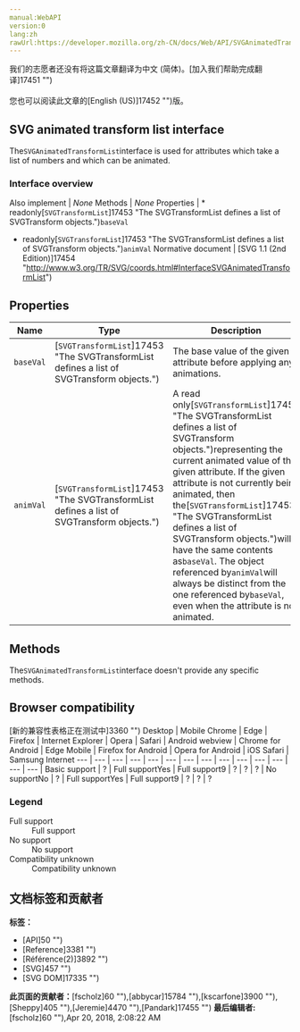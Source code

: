 ```yaml
---
manual:WebAPI
version:0
lang:zh
rawUrl:https://developer.mozilla.org/zh-CN/docs/Web/API/SVGAnimatedTransformList
---
```




<bdi>我们的志愿者还没有将这篇文章翻译为<bdi>中文 (简体)</bdi>。[加入我们帮助完成翻译]17451 "")<br></br>您也可以阅读此文章的[English (US)]17452 "")版。</bdi>





## SVG animated transform list interface<a name="SVG_animated_transform_list_interface"></a>


The`SVGAnimatedTransformList`interface is used for attributes which take a list of numbers and which can be animated.


### Interface overview<a name="Interface_overview"></a>
Also implement | <em>None</em> 
Methods | <em>None</em> 
Properties | * readonly[`SVGTransformList`]17453 "The SVGTransformList defines a list of SVGTransform objects.")`baseVal`
* readonly[`SVGTransformList`]17453 "The SVGTransformList defines a list of SVGTransform objects.")`animVal` 
Normative document | [SVG 1.1 (2nd Edition)]17454 "http://www.w3.org/TR/SVG/coords.html#InterfaceSVGAnimatedTransformList") 


## Properties<a name="Properties"></a>
Name | Type | Description 
 ---  |  ---  |  ---  | 
`baseVal` | [`SVGTransformList`]17453 "The SVGTransformList defines a list of SVGTransform objects.") | The base value of the given attribute before applying any animations. 
`animVal` | [`SVGTransformList`]17453 "The SVGTransformList defines a list of SVGTransform objects.") | A read only[`SVGTransformList`]17453 "The SVGTransformList defines a list of SVGTransform objects.")representing the current animated value of the given attribute. If the given attribute is not currently being animated, then the[`SVGTransformList`]17453 "The SVGTransformList defines a list of SVGTransform objects.")will have the same contents as`baseVal`. The object referenced by`animVal`will always be distinct from the one referenced by`baseVal`, even when the attribute is not animated. 


## Methods<a name="Methods"></a>


The`SVGAnimatedTransformList`interface doesn&#39;t provide any specific methods.


## Browser compatibility<a name="Browser_compatibility"></a>
[新的兼容性表格正在测试中<i></i>]3360 "")
<abbr>Desktop<i></i></abbr> | <abbr>Mobile<i></i></abbr> 
<abbr>Chrome<i></i></abbr> | <abbr>Edge<i></i></abbr> | <abbr>Firefox<i></i></abbr> | <abbr>Internet Explorer<i></i></abbr> | <abbr>Opera<i></i></abbr> | <abbr>Safari<i></i></abbr> | <abbr>Android webview<i></i></abbr> | <abbr>Chrome for Android<i></i></abbr> | <abbr>Edge Mobile<i></i></abbr> | <abbr>Firefox for Android<i></i></abbr> | <abbr>Opera for Android<i></i></abbr> | <abbr>iOS Safari<i></i></abbr> | <abbr>Samsung Internet<i></i></abbr> 
 ---  |  ---  |  ---  |  ---  |  ---  |  ---  |  ---  |  ---  |  ---  |  ---  |  ---  |  ---  |  ---  |  ---  | 
Basic support | <abbr>?</abbr> | <abbr>Full support</abbr>Yes | <abbr>Full support</abbr>9 | <abbr>?</abbr> | <abbr>?</abbr> | <abbr>?</abbr> | <abbr>No support</abbr>No | <abbr>?</abbr> | <abbr>Full support</abbr>Yes | <abbr>Full support</abbr>9 | <abbr>?</abbr> | <abbr>?</abbr> | <abbr>?</abbr> 


### Legend<a name="Legend"></a>
<dl><dt><abbr>Full support</abbr></dt><dd>Full support</dd><dt><abbr>No support</abbr></dt><dd>No support</dd><dt><abbr>Compatibility unknown</abbr></dt><dd>Compatibility unknown</dd></dl>



## 文档标签和贡献者
**标签：**
* [API]50 "")
* [Reference]3381 "")
* [Référence(2)]3892 "")
* [SVG]457 "")
* [SVG DOM]17335 "")

**此页面的贡献者：**[fscholz]60 ""),[abbycar]15784 ""),[kscarfone]3900 ""),[Sheppy]405 ""),[Jeremie]4470 ""),[Pandark]17455 "")
**最后编辑者:**[fscholz]60 ""),<time>Apr 20, 2018, 2:08:22 AM</time>


